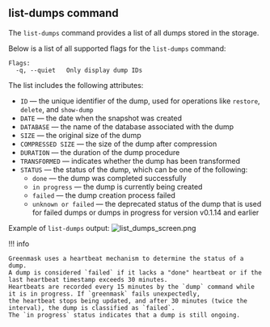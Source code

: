 ## list-dumps command

The `list-dumps` command provides a list of all dumps stored in the storage.

Below is a list of all supported flags for the `list-dumps` command:
```text title="Supported flags"
Flags:
  -q, --quiet   Only display dump IDs
```

The list includes the following attributes:
* `ID` — the unique identifier of the dump, used for operations like `restore`, `delete`, and `show-dump`
* `DATE` — the date when the snapshot was created
* `DATABASE` — the name of the database associated with the dump
* `SIZE` — the original size of the dump
* `COMPRESSED SIZE` — the size of the dump after compression
* `DURATION` — the duration of the dump procedure
* `TRANSFORMED` — indicates whether the dump has been transformed
* `STATUS` — the status of the dump, which can be one of the following:
    * `done` — the dump was completed successfully
    * `in progress` — the dump is currently being created
    * `failed` — the dump creation process failed
    * `unknown or failed` — the deprecated status of the dump that is used for failed dumps or dumps in progress for 
       version v0.1.14 and earlier

Example of `list-dumps` output:
![list_dumps_screen.png](../assets/list_dumps_screen.png)

!!! info

    Greenmask uses a heartbeat mechanism to determine the status of a dump.
    A dump is considered `failed` if it lacks a "done" heartbeat or if the last heartbeat timestamp exceeds 30 minutes.
    Heartbeats are recorded every 15 minutes by the `dump` command while it is in progress. If `greenmask` fails unexpectedly,
    the heartbeat stops being updated, and after 30 minutes (twice the interval), the dump is classified as `failed`. 
    The `in progress` status indicates that a dump is still ongoing.

